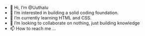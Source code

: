 - 👋 Hi, I’m @Uuthalu
- 👀 I’m interested in building a solid coding foundation.
- 🌱 I’m currently learning HTML and CSS.
- 💞️ I’m looking to collaborate on nothing, just building knowledge
- 📫 How to reach me ...

<!---
Uuthalu/Uuthalu is a ✨ special ✨ repository because its `README.md` (this file) appears on your GitHub profile.
You can click the Preview link to take a look at your changes.
--->
